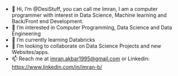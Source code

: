 - 👋 Hi, I’m @DesiStuff, you can call me Imran, I am a computer programmer with interest in Data Science, Machine learning and Back/Front end Development.
- 👀 I’m interested in Computer Programming, Data Science and Data Engineering
- 🌱 I’m currently learning Databricks
- 💞️ I’m looking to collaborate on Data Science Projects and new Websites/apps.
- 📫 Reach me at imran.akbar1995@gmail.com or Linkedin: https://www.linkedin.com/in/imran-b/

<!---
DesiStuff/DesiStuff is a ✨ special ✨ repository because its `README.md` (this file) appears on your GitHub profile.
You can click the Preview link to take a look at your changes.
--->
